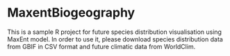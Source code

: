# MaxentBiogeography
This is a sample R project for future species distribution visualisation using MaxEnt model.
In order to use it, please download species distribution data from GBIF in CSV format and future climatic data from WorldClim.
